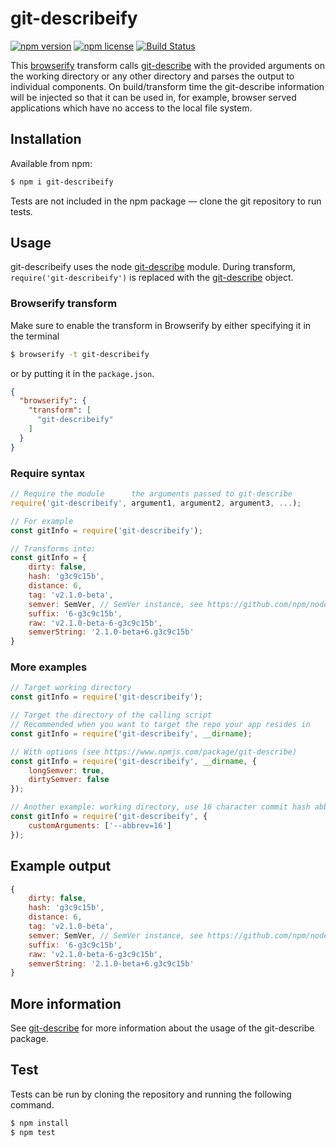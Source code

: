 # git-describeify

[![npm version](https://img.shields.io/npm/v/git-describeify.svg)](https://www.npmjs.com/package/git-describeify)
[![npm license](https://img.shields.io/npm/l/git-describeify.svg)](https://www.npmjs.com/package/git-describeify)
[![Build Status](https://travis-ci.org/idelsink/git-describeify.svg?branch=master)](https://travis-ci.org/idelsink/git-describeify)

This [browserify](https://www.npmjs.com/package/browserify) transform calls
[git-describe](https://www.npmjs.com/package/git-describe)
with the provided arguments on the working directory or any other directory and
parses the output to individual components. On build/transform time the
git-describe information will be injected so that it can be used in, for example,
browser served applications which have no access to the local file system.

## Installation

Available from npm:
```sh
$ npm i git-describeify
```

Tests are not included in the npm package —
clone the git repository to run tests.

## Usage

git-describeify uses the node [git-describe](https://www.npmjs.com/package/git-describe) module.
During transform, `require('git-describeify')` is replaced with the
[git-describe](https://www.npmjs.com/package/git-describe#example-output) object.  

### Browserify transform
Make sure to enable the transform in Browserify by either specifying it in the
terminal

```sh
$ browserify -t git-describeify
```

or by putting it in the `package.json`.

```json
{
  "browserify": {
    "transform": [
      "git-describeify"
    ]
  }
}
```

### Require syntax
```js
// Require the module      the arguments passed to git-describe
require('git-describeify', argument1, argument2, argument3, ...);

// For example
const gitInfo = require('git-describeify');

// Transforms into:
const gitInfo = {
    dirty: false,
    hash: 'g3c9c15b',
    distance: 6,
    tag: 'v2.1.0-beta',
    semver: SemVer, // SemVer instance, see https://github.com/npm/node-semver
    suffix: '6-g3c9c15b',
    raw: 'v2.1.0-beta-6-g3c9c15b',
    semverString: '2.1.0-beta+6.g3c9c15b'
}
```

### More examples

```js
// Target working directory
const gitInfo = require('git-describeify');

// Target the directory of the calling script
// Recommended when you want to target the repo your app resides in
const gitInfo = require('git-describeify', __dirname);

// With options (see https://www.npmjs.com/package/git-describe)
const gitInfo = require('git-describeify', __dirname, {
    longSemver: true,
    dirtySemver: false
});

// Another example: working directory, use 16 character commit hash abbreviation
const gitInfo = require('git-describeify', {
    customArguments: ['--abbrev=16']
});

```

## Example output

```javascript
{
    dirty: false,
    hash: 'g3c9c15b',
    distance: 6,
    tag: 'v2.1.0-beta',
    semver: SemVer, // SemVer instance, see https://github.com/npm/node-semver
    suffix: '6-g3c9c15b',
    raw: 'v2.1.0-beta-6-g3c9c15b',
    semverString: '2.1.0-beta+6.g3c9c15b'
}
```

## More information

See [git-describe](https://www.npmjs.com/package/git-describe) for more information about the usage of the git-describe package.

## Test

Tests can be run by cloning the repository and running the following command.

```sh
$ npm install
$ npm test
```

[1]: https://git-scm.com/docs/git-describe
[2]: http://semver.org/
